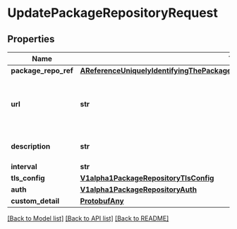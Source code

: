 # UpdatePackageRepositoryRequest

## Properties
Name | Type | Description | Notes
------------ | ------------- | ------------- | -------------
**package_repo_ref** | [**AReferenceUniquelyIdentifyingThePackageRepositoryBeingUpdatedTheOnlyRequiredField**](AReferenceUniquelyIdentifyingThePackageRepositoryBeingUpdatedTheOnlyRequiredField.md) |  | [optional] 
**url** | **str** | URL identifying the package repository location. | [optional] 
**description** | **str** | A user-provided description. | [optional] 
**interval** | **str** |  | [optional] 
**tls_config** | [**V1alpha1PackageRepositoryTlsConfig**](V1alpha1PackageRepositoryTlsConfig.md) |  | [optional] 
**auth** | [**V1alpha1PackageRepositoryAuth**](V1alpha1PackageRepositoryAuth.md) |  | [optional] 
**custom_detail** | [**ProtobufAny**](ProtobufAny.md) |  | [optional] 

[[Back to Model list]](../README.md#documentation-for-models) [[Back to API list]](../README.md#documentation-for-api-endpoints) [[Back to README]](../README.md)

